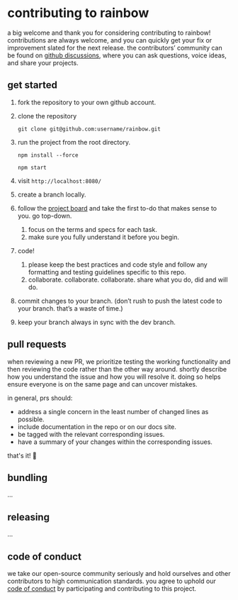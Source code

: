 # contributing to rainbow

a big welcome and thank you for considering contributing to rainbow!
contributions are always welcome, and you can quickly get your fix or improvement slated for the next release.
the contributors’ community can be found on [github discussions](), where you can ask questions, voice ideas, and share your projects.

## get started

1. fork the repository to your own github account.
2. clone the repository
    
    ```
    git clone git@github.com:username/rainbow.git
    ```
    
3. run the project from the root directory.
    
    ```
    npm install --force
    ```
    
    ```
    npm start
    ```
    
4. visit `http://localhost:8080/`
5. create a branch locally.
7. follow the [project board](https://github.com/orgs/rnbwdev/projects/4/views/1) and take the first to-do that makes sense to you. go top-down.
    1. focus on the terms and specs for each task.
    2. make sure you fully understand it before you begin.
8. code!
    1. please keep the best practices and code style and follow any formatting and testing guidelines specific to this repo.
    2. collaborate. collaborate. collaborate. share what you do, did and will do.
9. commit changes to your branch. (don’t rush to push the latest code to your branch. that’s a waste of time.)
10. keep your branch always in sync with the dev branch.

## pull requests
when reviewing a new PR, we prioritize testing the working functionality and then reviewing the code rather than the other way around.
shortly describe how you understand the issue and how you will resolve it. doing so helps ensure everyone is on the same page and can uncover mistakes.

in general, prs should:

- address a single concern in the least number of changed lines as possible.
- include documentation in the repo or on our docs site.
- be tagged with the relevant corresponding issues.
- have a summary of your changes within the corresponding issues.

that's it! 🎉

## bundling

…

## releasing

…

## code of conduct

we take our open-source community seriously and hold ourselves and other contributors to high communication standards. you agree to uphold our [code of conduct](https://github.com/relateapp/rene.css/blob/main/code_of_conduct.md) by participating and contributing to this project.
